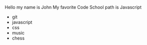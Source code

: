 Hello my name is John
My favorite Code School path is Javascript
* git
* javascript
* css
* music
* chess